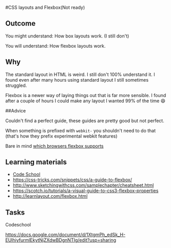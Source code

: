 #CSS layouts and Flexbox(Not ready)

## Outcome

You might understand: How box layouts work. (I still don't)

You will understand: How flexbox layouts work.

## Why

The standard layout in HTML is weird. I still don't 100% understand it. I found even after many hours using standard layout I still sometimes struggled.

Flexbox is a newer way of laying things out that is far more sensible. I found after a couple of hours I could make any layout I wanted 99% of the time :smile:

##Advice

Couldn't find a perfect guide, these guides are pretty good but not perfect.

When something is prefixed with `webkit-` you shouldn't need to do that (that's how they prefix experimental webkit features)

Bare in mind [which browsers flexbox supports](http://caniuse.com/#feat=flexbox)

## Learning materials
* [Code School](https://www.codeschool.com/courses/cracking-the-case-with-flexbox)
* https://css-tricks.com/snippets/css/a-guide-to-flexbox/
* http://www.sketchingwithcss.com/samplechapter/cheatsheet.html
* https://scotch.io/tutorials/a-visual-guide-to-css3-flexbox-properties
* http://learnlayout.com/flexbox.html

## Tasks

Codeschool

https://docs.google.com/document/d/1XtgmPh_edSk_H-EUlhiyfurmlEkytNjZXdwBDgnNTIg/edit?usp=sharing

